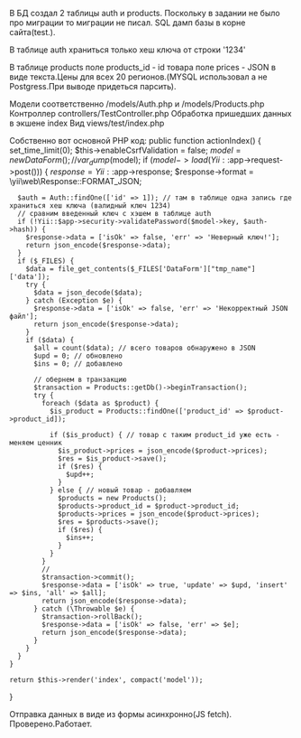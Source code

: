 В БД создал 2 таблицы auth и products. Поскольку в задании не было про миграции то миграции не писал.
SQL дамп базы в корне сайта(test.).

В таблице auth храниться только хеш ключа от строки '1234'

В таблице products поле products_id - id товара
поле prices - JSON в виде текста.Цены для всех 20 регионов.(MYSQL использовал а не Postgress.При выводе придеться парсить).

Модели соответственно /models/Auth.php и /models/Products.php
Контроллер controllers/TestController.php
Обработка пришедших данных в экшене index
Вид views/test/index.php

Собственно вот основной PHP код:
public function actionIndex()
  {
    set_time_limit(0);
    $this->enableCsrfValidation = false;
    $model = new DataForm();
//    var_dump($model);
    if ($model->load(Yii::$app->request->post())) {
      $response = Yii::$app->response;
      $response->format = \yii\web\Response::FORMAT_JSON;

      $auth = Auth::findOne(['id' => 1]); // там в таблице одна запись где храниться хеш ключа (валидный ключ 1234)
      // сравним введенный ключ с хэшем в таблице auth
      if (!Yii::$app->security->validatePassword($model->key, $auth->hash)) {
        $response->data = ['isOk' => false, 'err' => 'Неверный ключ!'];
        return json_encode($response->data);
      }
      if ($_FILES) {
        $data = file_get_contents($_FILES['DataForm']["tmp_name"]['data']);
        try {
          $data = json_decode($data);
        } catch (Exception $e) {
          $response->data = ['isOk' => false, 'err' => 'Некорректный JSON файл'];
          return json_encode($response->data);
        }
        if ($data) {
          $all = count($data); // всего товаров обнаружено в JSON
          $upd = 0; // обновлено
          $ins = 0; // добавлено

          // обернем в транзакцию
          $transaction = Products::getDb()->beginTransaction();
          try {
            foreach ($data as $product) {
              $is_product = Products::findOne(['product_id' => $product->product_id]);

              if ($is_product) { // товар с таким product_id уже есть - меняем ценник
                $is_product->prices = json_encode($product->prices);
                $res = $is_product->save();
                if ($res) {
                  $upd++;
                }
              } else { // новый товар - добавляем
                $products = new Products();
                $products->product_id = $product->product_id;
                $products->prices = json_encode($product->prices);
                $res = $products->save();
                if ($res) {
                  $ins++;
                }
              }
            }
            //
            $transaction->commit();
            $response->data = ['isOk' => true, 'update' => $upd, 'insert' => $ins, 'all' => $all];
            return json_encode($response->data);
          } catch (\Throwable $e) {
            $transaction->rollBack();
            $response->data = ['isOk' => false, 'err' => $e];
            return json_encode($response->data);
          }
        }
      }
    }

    return $this->render('index', compact('model'));
  }

  Отправка данных в виде из формы асинхронно(JS fetch).
  Проверено.Работает.
